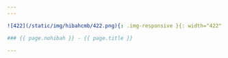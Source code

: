 ```yaml
---
---

![422](/static/img/hibahcmb/422.png){: .img-responsive }{: width="422" }

### {{ page.nohibah }} - {{ page.title }}

---
```

